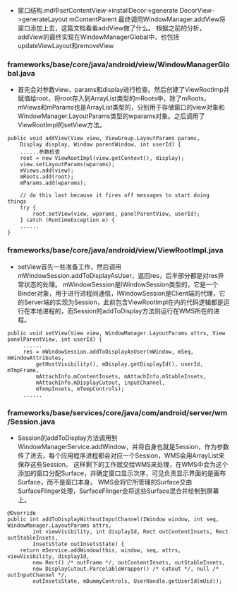 - 窗口结构.md中setContentView->installDecor->generate DecorView->generateLayout mContentParent
  最终调用WindowManager.addView将窗口添加上去，这篇文档看看addView做了什么。
  根据之前的分析，addView的最终实现在WindowManagerGlobal中，也包括updateViewLayout和removeView
  
### frameworks/base/core/java/android/view/WindowManagerGlobal.java
- 首先会对参数view、params和display进行检查。然后创建了ViewRootImp并赋值给root，将root存入到ArrayList<ViewRootImpl>类型的mRoots中，除了mRoots，mViews和mParams也是ArrayList类型的，分别用于存储窗口的view对象和WindowManager.LayoutParams类型的wparams对象。之后调用了ViewRootImpl的setView方法。
```
public void addView(View view, ViewGroup.LayoutParams params,
    Display display, Window parentWindow, int userId) {
    ......参数检查
    root = new ViewRootImpl(view.getContext(), display);
    view.setLayoutParams(wparams);
    mViews.add(view);
    mRoots.add(root);
    mParams.add(wparams);

    // do this last because it fires off messages to start doing things
    try {
        root.setView(view, wparams, panelParentView, userId);
    } catch (RuntimeException e) {
    ......
}
```
### frameworks/base/core/java/android/view/ViewRootImpl.java
- setView首先一些准备工作，然后调用mWindowSession.addToDisplayAsUser，返回res，后半部分都是对res异常状态的处理。
  mWindowSession是IWindowSession类型的，它是一个Binder对象，用于进行进程间通信，IWindowSession是Client端的代理，它的Server端的实现为Session，此前包含ViewRootImpl在内的代码逻辑都是运行在本地进程的，而Session的addToDisplay方法则运行在WMS所在的进程。
```
public void setView(View view, WindowManager.LayoutParams attrs, View panelParentView, int userId) {
     ......
     res = mWindowSession.addToDisplayAsUser(mWindow, mSeq, mWindowAttributes,
         getHostVisibility(), mDisplay.getDisplayId(), userId, mTmpFrame,
         mAttachInfo.mContentInsets, mAttachInfo.mStableInsets,
         mAttachInfo.mDisplayCutout, inputChannel,
         mTempInsets, mTempControls);
     ......
```
### frameworks/base/services/core/java/com/android/server/wm/Session.java
- Session的addToDisplay方法调用到WindowManagerService.addWindow，并将自身也就是Session，作为参数传了进去，每个应用程序进程都会对应一个Session，WMS会用ArrayList来保存这些Session。
  这样剩下的工作就交给WMS来处理，在WMS中会为这个添加的窗口分配Surface，并确定窗口显示次序，可见负责显示界面的是画布Surface，而不是窗口本身。
  WMS会将它所管理的Surface交由SurfaceFlinger处理，SurfaceFlinger会将这些Surface混合并绘制到屏幕上。
```
@Override
public int addToDisplayWithoutInputChannel(IWindow window, int seq, WindowManager.LayoutParams attrs,
        int viewVisibility, int displayId, Rect outContentInsets, Rect outStableInsets,
        InsetsState outInsetsState) {
    return mService.addWindow(this, window, seq, attrs, viewVisibility, displayId,
        new Rect() /* outFrame */, outContentInsets, outStableInsets,
        new DisplayCutout.ParcelableWrapper() /* cutout */, null /* outInputChannel */,
        outInsetsState, mDummyControls, UserHandle.getUserId(mUid));
```
```
